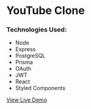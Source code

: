 # YouTube Clone

### Technologies Used:

- Node
- Express
- PostgreSQL
- Prisma
- OAuth
- JWT
- React
- Styled Components

[View Live Demo](https://youtube-clone-build.herokuapp.com/)
